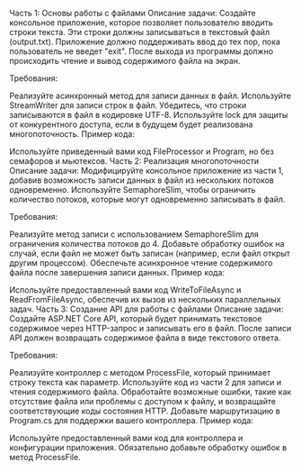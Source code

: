 Часть 1: Основы работы с файлами
Описание задачи: Создайте консольное приложение, которое позволяет пользователю вводить строки текста. Эти строки должны записываться в текстовый файл (output.txt). Приложение должно поддерживать ввод до тех пор, пока пользователь не введет "exit". После выхода из программы должно происходить чтение и вывод содержимого файла на экран.

Требования:

Реализуйте асинхронный метод для записи данных в файл.
Используйте StreamWriter для записи строк в файл.
Убедитесь, что строки записываются в файл в кодировке UTF-8.
Используйте lock для защиты от конкурентного доступа, если в будущем будет реализована многопоточность.
Пример кода:

Используйте приведенный вами код FileProcessor и Program, но без семафоров и мьютексов.
Часть 2: Реализация многопоточности
Описание задачи: Модифицируйте консольное приложение из части 1, добавив возможность записи данных в файл из нескольких потоков одновременно. Используйте SemaphoreSlim, чтобы ограничить количество потоков, которые могут одновременно записывать в файл.

Требования:

Реализуйте метод записи с использованием SemaphoreSlim для ограничения количества потоков до 4.
Добавьте обработку ошибок на случай, если файл не может быть записан (например, если файл открыт другим процессом).
Обеспечьте асинхронное чтение содержимого файла после завершения записи данных.
Пример кода:

Используйте предоставленный вами код WriteToFileAsync и ReadFromFileAsync, обеспечив их вызов из нескольких параллельных задач.
Часть 3: Создание API для работы с файлами
Описание задачи: Создайте ASP.NET Core API, который будет принимать текстовое содержимое через HTTP-запрос и записывать его в файл. После записи API должен возвращать содержимое файла в виде текстового ответа.

Требования:

Реализуйте контроллер с методом ProcessFile, который принимает строку текста как параметр.
Используйте код из части 2 для записи и чтения содержимого файла.
Обработайте возможные ошибки, такие как отсутствие файла или проблемы с доступом к файлу, и возвращайте соответствующие коды состояния HTTP.
Добавьте маршрутизацию в Program.cs для поддержки вашего контроллера.
Пример кода:

Используйте предоставленный вами код для контроллера и конфигурации приложения. Обязательно добавьте обработку ошибок в метод ProcessFile. 